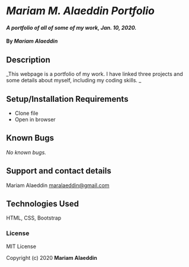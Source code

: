 # _Mariam M. Alaeddin Portfolio_

#### _A portfolio of all of some of my work, Jan. 10, 2020._

#### By _**Mariam Alaeddin**_

## Description

_This webpage is a portfolio of my work.  I have linked three projects and some details about myself, including my coding skills. _

## Setup/Installation Requirements

* Clone file
* Open in browser



## Known Bugs

_No known bugs._

## Support and contact details

Mariam Alaeddin
maralaeddin@gmail.com

## Technologies Used

HTML, CSS, Bootstrap

### License

MIT License

Copyright (c) 2020 **Mariam Alaeddin**